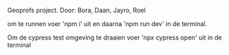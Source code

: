 Geoprofs project. Door: Bora, Daan, Jayro, Roel

om te runnen voer 'npm i' uit en daarna 'npm run dev' in de terminal.


Om de cypress test omgeving te draaien voer 'npx cypress open' uit in de terminal
